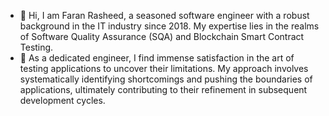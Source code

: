 - 👋 Hi, I am Faran Rasheed, a seasoned software engineer with a robust background in the IT industry since 2018. My expertise lies in the realms of Software Quality Assurance (SQA) and Blockchain Smart Contract Testing.
- 👀 As a dedicated engineer, I find immense satisfaction in the art of testing applications to uncover their limitations. My approach involves systematically identifying shortcomings and pushing the boundaries of applications, ultimately contributing to their refinement in subsequent development cycles.


<!---
FaranCinnova/FaranCinnova is a ✨ special ✨ repository because its `README.md` (this file) appears on your GitHub profile.
You can click the Preview link to take a look at your changes.
--->
